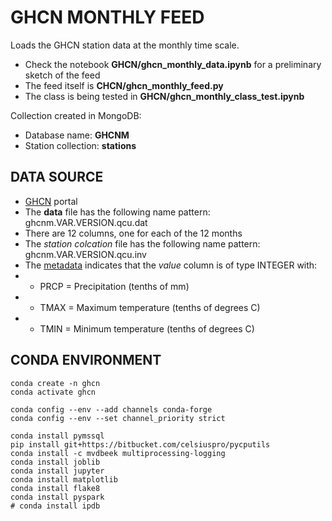 # GHCN MONTHLY FEED

Loads the GHCN station data at the monthly time scale.

* Check the notebook __GHCN/ghcn_monthly_data.ipynb__ for a preliminary sketch of the feed
* The feed itself is __CHCN/ghcn_monthly_feed.py__
* The class is being tested in __GHCN/ghcn_monthly_class_test.ipynb__

Collection created in MongoDB:

* Database name: __GHCNM__
* Station collection: __stations__

## DATA SOURCE

* [GHCN](ftp://ftp.ncdc.noaa.gov/pub/data/ghcn/v4/) portal
* The **data** file has the following name pattern: ghcnm.VAR.VERSION.qcu.dat
* There are 12 columns, one for each of the 12 months
* The *station colcation* file has the following name pattern: ghcnm.VAR.VERSION.qcu.inv
* The [metadata](ftp://ftp.ncdc.noaa.gov/pub/data/ghcn/v4/readme.txt) indicates that the *value* column is of type INTEGER with:
* * PRCP = Precipitation (tenths of mm)
* * TMAX = Maximum temperature (tenths of degrees C)
* * TMIN = Minimum temperature (tenths of degrees C)


## CONDA ENVIRONMENT


```code
conda create -n ghcn
conda activate ghcn

conda config --env --add channels conda-forge
conda config --env --set channel_priority strict

conda install pymssql
pip install git+https://bitbucket.com/celsiuspro/pycputils
conda install -c mvdbeek multiprocessing-logging
conda install joblib
conda install jupyter
conda install matplotlib
conda install flake8
conda install pyspark
# conda install ipdb


```